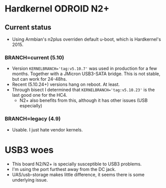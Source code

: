 # Hardkernel ODROID N2+

## Current status

- Using Armbian's n2plus overriden default u-boot, which is Hardkernel's 2015.

### BRANCH=current (5.10)

- Version `KERNELBRANCH='tag:v5.10.7'` was used in production for a few months. Together with a JMicron USB3-SATA bridge. This is not stable, but can work for 24-48hs.
- Recent (5.10.24+) versions hang on reboot. At least.
- Through bisect I determined that `KERNELBRANCH='tag:v5.10.23'` is the last good one for the HC4.
  - N2+ also benefits from this, although it has other issues (USB especially)

### BRANCH=legacy (4.9)

- Usable. I just hate vendor kernels.

# USB3 woes

- This board N2/N2+ is specially susceptible to USB3 problems.
- I'm using the port furthest away from the DC jack.
- UAS/usb-storage makes little difference, it seems there is some underlying issue.

